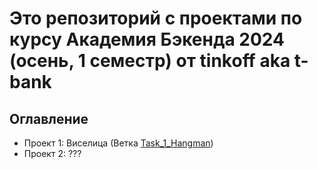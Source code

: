 # Это репозиторий с проектами по курсу Академия Бэкенда 2024 (осень, 1 семестр) от tinkoff aka t-bank
## Оглавление
-  Проект 1: Виселица (Ветка [Task_1_Hangman](https://github.com/DxTea/t-bank_backend_academy/tree/Task_1_Hangman))
-  Проект 2: ???
